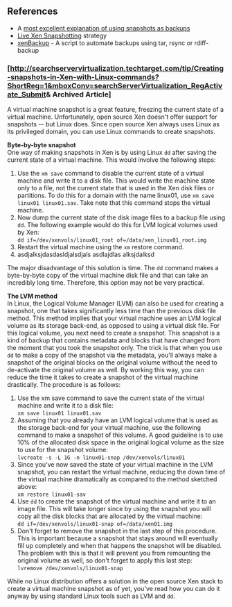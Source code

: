 References
----------

-   A [most excellent explanation of using snapshots as
    backups](http://serverfault.com/q/24126)
-   [Live Xen Snapshotting](http://serverfault.com/q/71909) strategy
-   [xenBackup](https://github.com/doofdoofsf/xenBackup) - A script to
    automate backups using tar, rsync or rdiff-backup

### \[<http://searchservervirtualization.techtarget.com/tip/Creating-snapshots-in-Xen-with-Linux-commands?ShortReg=1&mboxConv=searchServerVirtualization_RegActivate_Submit>& Archived Article\]

A virtual machine snapshot is a great feature, freezing the current
state of a virtual machine. Unfortunately, open source Xen doesn't offer
support for snapshots -- but Linux does. Since open source Xen always
uses Linux as its privileged domain, you can use Linux commands to
create snapshots.

**Byte-by-byte snapshot**  
 One way of making snapshots in Xen is by using Linux `dd` after saving
the current state of a virtual machine. This would involve the following
steps:

1.  Use the `xm save` command to disable the current state of a virtual
    machine and write it to a disk file. This would write the machine
    state only to a file, not the current state that is used in the Xen
    disk files or partitions. To do this for a domain with the name
    linux01, use `xm save linux01 linux01.sav`. Take note that this
    command stops the virtual machine.
2.  Now dump the current state of the disk image files to a backup file
    using `dd`. The following example would do this for LVM logical
    volumes used by Xen:  
    `dd if=/dev/xenvols/linux01_root of=/data/xen_linux01_root.img`  
3.  Restart the virtual machine using the `xm` restore command.
4.  asdjalksjdasdasldjalsdjals  asdlajdlas alksjdalksd

The major disadvantage of this solution is time. The `dd` command makes
a byte-by-byte copy of the virtual machine disk file and that can take
an incredibly long time. Therefore, this option may not be very
practical.

**The LVM method**  
 In Linux, the Logical Volume Manager (LVM) can also be used for
creating a snapshot, one that takes significantly less time than the
previous disk file method. This method implies that your virtual machine
uses an LVM logical volume as its storage back-end, as opposed to using
a virtual disk file. For this logical volume, you next need to create a
snapshot. This snapshot is a kind of backup that contains metadata and
blocks that have changed from the moment that you took the snapshot
only. The trick is that when you use `dd` to make a copy of the snapshot
via the metadata, you'll always make a snapshot of the original blocks
on the original volume without the need to de-activate the original
volume as well. By working this way, you can reduce the time it takes to
create a snapshot of the virtual machine drastically. The procedure is
as follows:

1.  Use the xm save command to save the current state of the virtual
    machine and write it to a disk file:  
    `xm save linux01 linux01.sav`
2.  Assuming that you already have an LVM logical volume that is used as
    the storage back-end for your virtual machine, use the following
    command to make a snapshot of this volume. A good guideline is to
    use 10% of the allocated disk space in the original logical volume
    as the size to use for the snapshot volume:  
    `lvcreate -s -L 1G -n linux01-snap /dev/xenvols/linux01`
3.  Since you've now saved the state of your virtual machine in the LVM
    snapshot, you can restart the virtual machine, reducing the down
    time of the virtual machine dramatically as compared to the method
    sketched above:  
    `xm restore linux01-sav`
4.  Use `dd` to create the snapshot of the virtual machine and write it
    to an image file. This will take longer since by using the snapshot
    you will copy all the disk blocks that are allocated by the virtual
    machine:  
    `dd if=/dev/xenvols/linux01-snap of=/data/xen01.img`
5.  Don't forget to remove the snapshot in the last step of
    this procedure. This is important because a snapshot that stays
    around will eventually fill up completely and when that happens the
    snapshot will be disabled. The problem with this is that it will
    prevent you from remounting the original volume as well, so don't
    forget to apply this last step:  
    `lvremove /dev/xenvols/linux01-snap`

While no Linux distribution offers a solution in the open source Xen
stack to create a virtual machine snapshot as of yet, you've read how
you can do it anyway by using standard Linux tools such as LVM and `dd`.
